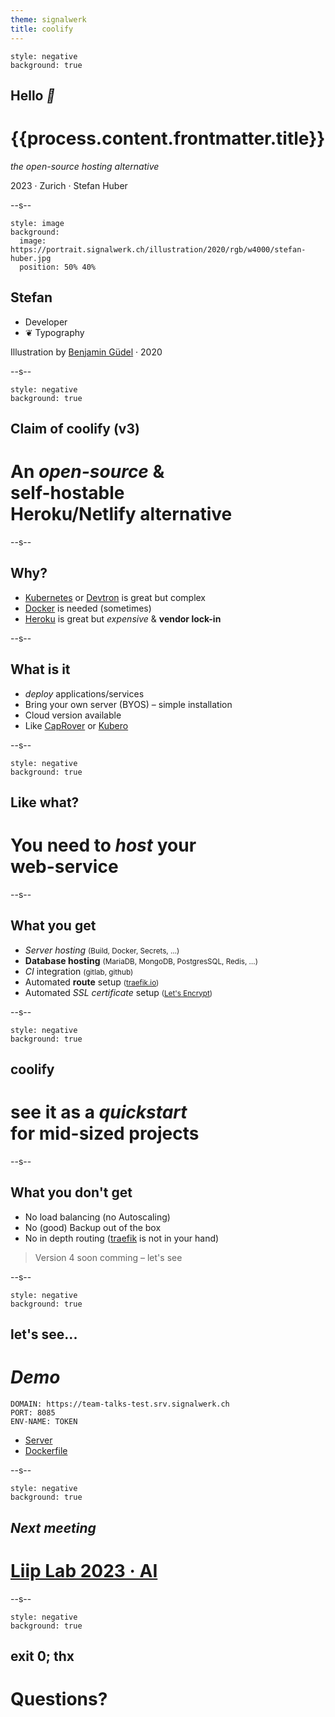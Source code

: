 ```yaml
---
theme: signalwerk
title: coolify
---
```


```fm
style: negative
background: true
```

## Hello _👋_

# {{process.content.frontmatter.title}}

_the open-source hosting alternative_

<footer>

2023 · Zurich · Stefan Huber

</footer>

--s--

```fm
style: image
background:
  image: https://portrait.signalwerk.ch/illustration/2020/rgb/w4000/stefan-huber.jpg
  position: 50% 40%
```

## Stefan

<div class="box box--w40p box--bottom box--white box--padding small">

- Developer
- ❦ Typography

</div>

<footer class="footer--right">

Illustration by [Benjamin Güdel](http://www.guedel.biz/) · 2020

</footer>

--s--

```fm
style: negative
background: true
```

## Claim of coolify (v3)

# An _open-source_ & <br>**self-hostable** <br>Heroku/Netlify alternative

--s--

## Why?

- [Kubernetes](https://kubernetes.io/) or [Devtron](https://devtron.ai/) is great but complex
- [Docker](https://www.docker.com/) is needed (sometimes)
- [Heroku](https://www.heroku.com/) is great but _expensive_ & **vendor lock-in**

--s--

## What is it

- _deploy_ applications/services
- Bring your own server (BYOS) – simple installation
- Cloud version available
- Like [CapRover](https://caprover.com/) or [Kubero](https://www.kubero.dev/)

--s--

```fm
style: negative
background: true
```

## Like what?

# You need to _host_ your <br>**web-service**

--s--

## What you get

- _Server hosting_ <small>(Build, Docker, Secrets, …)</small>
- **Database hosting** <small>(MariaDB, MongoDB, PostgresSQL, Redis, …)</small>
- _CI_ integration <small>(gitlab, github)</small>
- Automated **route** setup <small>([traefik.io](https://traefik.io/))</small>
- Automated _SSL certificate_ setup <small>([Let's Encrypt](https://letsencrypt.org/))</small>

--s--

```fm
style: negative
background: true
```

## coolify

# see it as a _quickstart_ <br>for **mid-sized** projects

--s--

## What you don't get

- No load balancing (no Autoscaling)
- No (good) Backup out of the box
- No in depth routing ([traefik](https://traefik.io/) is not in your hand)

> Version 4 soon comming – let's see

--s--

```fm
style: negative
background: true
```

## let's see...

# _Demo_

```
DOMAIN: https://team-talks-test.srv.signalwerk.ch
PORT: 8085
ENV-NAME: TOKEN
```

- [Server](https://github.com/signalwerk/coolify.demo/blob/main/index.js)
- [Dockerfile](https://github.com/signalwerk/coolify.demo/blob/main/Dockerfile)

--s--

```fm
style: negative
background: true
```

## _Next meeting_

# [Liip Lab 2023 · AI](https://liip.to/ailab)

--s--

```fm
style: negative
background: true
```

## exit 0; thx

# Questions?
